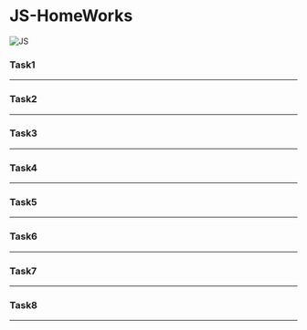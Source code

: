 # JS-HomeWorks

![JS](https://www.thecodecrypt.com/images/2020/01/08/js.png)

### Task1
___

### Task2
___

### Task3
___

### Task4
___

### Task5
___

### Task6
___

### Task7
___

### Task8
___

